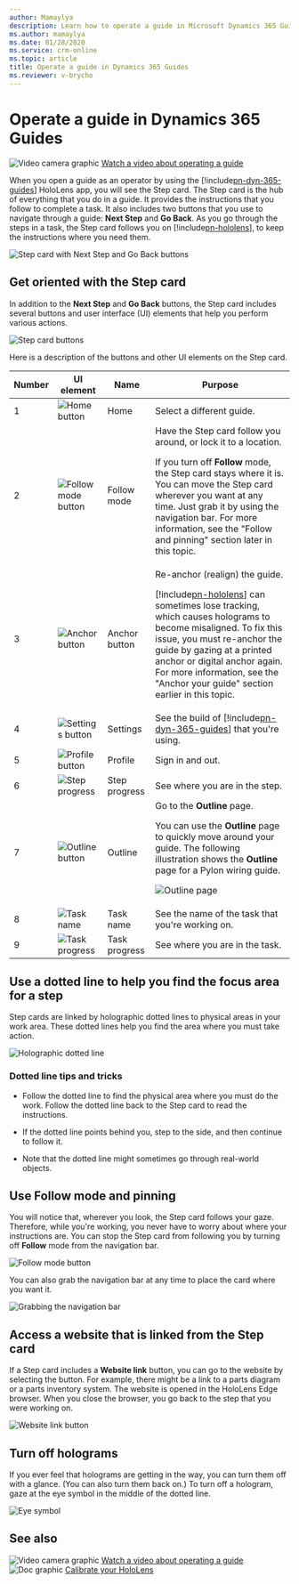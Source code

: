 ```yaml
---
author: Mamaylya
description: Learn how to operate a guide in Microsoft Dynamics 365 Guides by using the HoloLens app.
ms.author: mamaylya
ms.date: 01/28/2020
ms.service: crm-online
ms.topic: article
title: Operate a guide in Dynamics 365 Guides
ms.reviewer: v-brycho
---
```


# Operate a guide in Dynamics 365 Guides

![Video camera graphic](media/video-camera.PNG "Video camera graphic") [Watch a video about operating a guide](https://aka.ms/guidesoperate)

When you open a guide as an operator by using the [!include[pn-dyn-365-guides](../includes/pn-dyn-365-guides.md)] HoloLens app, you will see the Step card. The Step card is the hub of everything that you do in a guide. It provides the instructions that you follow to complete a task. It also includes two buttons that you use to navigate through a guide: **Next Step** and **Go Back**. As you go through the steps in a task, the Step card follows you on [!include[pn-hololens](../includes/pn-hololens.md)], to keep the instructions where you need them.

![Step card with Next Step and Go Back buttons](media/pin.PNG "Step card with Next Step and Go Back buttons")

## Get oriented with the Step card

In addition to the **Next Step** and **Go Back** buttons, the Step card includes several buttons and user interface (UI) elements that help you perform various actions.

![Step card buttons](media/operator-step-card-orientation.PNG "Step card buttons")

Here is a description of the buttons and other UI elements on the Step card.

| Number | UI element | Name | Purpose |
|---|---|---|---|
| 1 | ![Home button](media/home-button.png "Home button") | Home | Select a different guide. |
| 2 | ![Follow mode button](media/follow-button.png "Follow mode button") | Follow mode | Have the Step card follow you around, or lock it to a location.<p>If you turn off **Follow** mode, the Step card stays where it is. You can move the Step card wherever you want at any time. Just grab it by using the navigation bar. For more information, see the "Follow and pinning" section later in this topic.</p> |
| 3 | ![Anchor button](media/anchor-button.PNG "Anchor button") | Anchor button | Re-anchor (realign) the guide.<p>[!include[pn-hololens](../includes/pn-hololens.md)] can sometimes lose tracking, which causes holograms to become misaligned. To fix this issue, you must re-anchor the guide by gazing at a printed anchor or digital anchor again. For more information, see the "Anchor your guide" section earlier in this topic.</p> |
| 4 | ![Settings button](media/settings-button.png "Settings button") | Settings | See the build of [!include[pn-dyn-365-guides](../includes/pn-dyn-365-guides.md)] that you're using. |
| 5 | ![Profile button](media/profile-button.png "Profile button") | Profile | Sign in and out. |
| 6 | ![Step progress](media/step-progress.PNG "Step progress") | Step progress | See where you are in the step. |
| 7 | ![Outline button](media/outline-button.png "Outline button") | Outline | Go to the **Outline** page.<p>You can use the **Outline** page to quickly move around your guide. The following illustration shows the **Outline** page for a Pylon wiring guide.</p><p>![Outline page](media/outline-operator.PNG "Outline page")</p> |
| 8 | ![Task name](media/task-name-table.PNG "Task name") | Task name | See the name of the task that you're working on. |
| 9 | ![Task progress](media/task-progress.PNG "Task progress") | Task progress | See where you are in the task. |

## Use a dotted line to help you find the focus area for a step

Step cards are linked by holographic dotted lines to physical areas in your work area. These dotted lines help you find the area where you must take action.

![Holographic dotted line](media/dotted-line.PNG "Holographic dotted line")

### Dotted line tips and tricks

- Follow the dotted line to find the physical area where you must do the work. Follow the dotted line back to the Step card to read the instructions.

- If the dotted line points behind you, step to the side, and then continue to follow it.

- Note that the dotted line might sometimes go through real-world objects.

## Use Follow mode and pinning

You will notice that, wherever you look, the Step card follows your gaze. Therefore, while you're working, you never have to worry about where your instructions are. You can stop the Step card from following you by turning off **Follow** mode from the navigation bar.

![Follow mode button](media/follow-button-nav-bar.PNG "Follow mode button")

You can also grab the navigation bar at any time to place the card where you want it.

![Grabbing the navigation bar](media/follow-button-move-card.PNG "Grabbing the navigation bar")

## Access a website that is linked from the Step card

If a Step card includes a **Website link** button, you can go to the website by selecting the button. For example, there might be a link to a parts diagram or a parts inventory system. The website is opened in the HoloLens Edge browser. When you close the browser, you go back to the step that you were working on.

![Website link button](media/website-button-runtime.PNG "Website link button")

## Turn off holograms

If you ever feel that holograms are getting in the way, you can turn them off with a glance. (You can also turn them back on.) To turn off a hologram, gaze at the eye symbol in the middle of the dotted line.

![Eye symbol](media/dotted-line-toggle-visibility.PNG "Eye symbol")

## See also

![Video camera graphic](media/video-camera.PNG "Video camera graphic") [Watch a video about operating a guide](https://aka.ms/guidesoperate)<br>
![Doc graphic](media/doc-icon.PNG "Doc graphic") [Calibrate your HoloLens](https://docs.microsoft.com/windows/mixed-reality/calibration)
